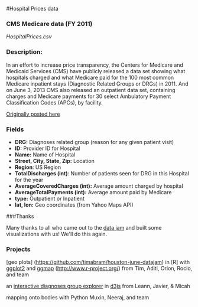 #Hospital Prices data

### CMS Medicare data (FY 2011)
*HospitalPrices.csv*
### Description:
In an effort to increase price transparency, the Centers for Medicare and Medicaid Services (CMS) have publicly released a data set showing what hospitals charged and what Medicare paid for the 100 most common Medicare inpatient stays (Diagnostic Related Groups or DRGs) in 2011. And on June 3, 2013 CMS also released an outpatient data set, containing charges and Medicare payments for 30 select Ambulatory Payment Classification Codes (APCs), by facility.

[Originally posted here](http://visualizing.org/contests/visualizing-hospital-price-data)

### Fields

* __DRG:__ Diagnoses related group (reason for any given patient visit)
* __ID:__ Provider ID for Hospital
* __Name:__ Name of Hospital
* __Street, City, State, Zip:__ Location
* __Region__: US Region
* __TotalDischarges (int)__: Number of patients seen for DRG in this Hospital for the year
* __AverageCoveredCharges (int):__ Average amount charged by hospital 
* __AverageTotalPayments (int):__ Average amount paid by Medicare
* __type:__ Outpatient or Inpatient
* __lat, lon:__ Geo coordinates (from Yahoo Maps API)

###Thanks

Many thanks to all who came out to the [data jam](http://www.meetup.com/Houston-Data-Visualization-Meetup/events/222584305/) and built some visualizations with us!  We'll do this again. 

### Projects

[geo plots] (https://github.com/timabram/houston-june-datajam) in [R] with [ggplot2](http://ggplot2.org/) and [ggmap](https://sites.google.com/site/davidkahle/ggmap) (http://www.r-project.org/)
from Tim, Aditi, Orion, Rocio, and team

an [interactive diagnoses group explorer](http://bl.ocks.org/micahstubbs/2697195b31c93bb3147a) in [d3js](d3js.org)
from Leann, Javier, & Micah

mapping onto bodies with Python 
Muxin, Neeraj, and team
